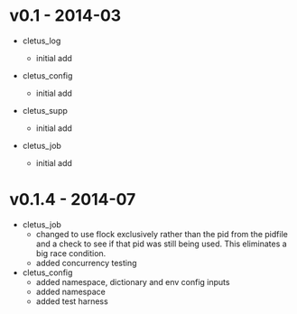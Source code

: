 # v0.1 - 2014-03

   * cletus_log
     - initial add

   * cletus_config
     - initial add

   * cletus_supp
     - initial add

   * cletus_job
     - initial add

# v0.1.4 - 2014-07

   * cletus_job
     - changed to use flock exclusively rather than the pid from the pidfile
       and a check to see if that pid was still being used.  This eliminates
       a big race condition.
     - added concurrency testing
   * cletus_config
     - added namespace, dictionary and env config inputs
     - added namespace
     - added test harness
